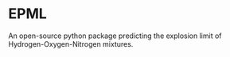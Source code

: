 # EPML
An open-source python package predicting the explosion limit of Hydrogen-Oxygen-Nitrogen mixtures.

